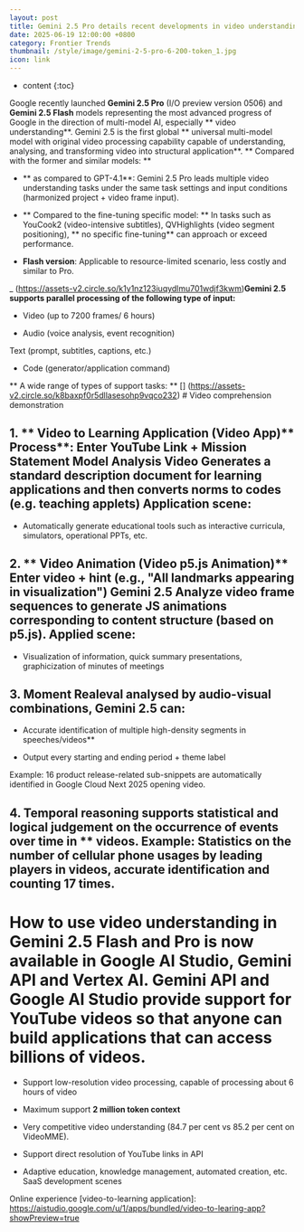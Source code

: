 ```yaml
---
layout: post
title: Gemini 2.5 Pro details recent developments in video understanding that can handle about 6 hours of video with a maximum support of 2 million token context
date: 2025-06-19 12:00:00 +0800
category: Frontier Trends
thumbnail: /style/image/gemini-2-5-pro-6-200-token_1.jpg
icon: link
---
```

* content
{:toc}

Google recently launched **Gemini 2.5 Pro** (I/O preview version 0506) and **Gemini 2.5 Flash** models representing the most advanced progress of Google in the direction of multi-model AI, especially ** video understanding**. Gemini 2.5 is the first global ** universal multi-model model with original video processing capability capable of understanding, analysing, and transforming video into structural application**. ** Compared with the former and similar models: **

- ** as compared to GPT-4.1**: Gemini 2.5 Pro leads multiple video understanding tasks under the same task settings and input conditions (harmonized project + video frame input).

- ** Compared to the fine-tuning specific model: ** In tasks such as YouCook2 (video-intensive subtitles), QVHighlights (video segment positioning), ** no specific fine-tuning** can approach or exceed performance.

- **Flash version**: Applicable to resource-limited scenario, less costly and similar to Pro.

_ (https://assets-v2.circle.so/k1y1nz123iuqydlmu701wdjf3kwm)**Gemini 2.5 supports parallel processing of the following type of input:**

-  Video (up to 7200 frames/ 6 hours)

-  Audio (voice analysis, event recognition)

Text (prompt, subtitles, captions, etc.)

-  Code (generator/application command)

** A wide range of types of support tasks: ** [] (https://assets-v2.circle.so/k8baxpf0r5dllasesohp9vqco232) # Video comprehension demonstration

##  1. ** Video to Learning Application (Video  App)** Process**: Enter YouTube Link + Mission Statement Model Analysis Video  Generates a standard description document for learning applications and then converts norms to codes (e.g. teaching applets)  Application scene:

- Automatically generate educational tools such as interactive curricula, simulators, operational PPTs, etc.

##  2. ** Video Animation (Video  p5.js Animation)** Enter video + hint (e.g., "All landmarks appearing in visualization")  Gemini 2.5 Analyze video frame sequences to generate JS animations corresponding to content structure (based on p5.js).  Applied scene:

- Visualization of information, quick summary presentations, graphicization of minutes of meetings

##  3. **Moment Realeval** analysed by audio-visual combinations, Gemini 2.5 can:

- Accurate identification of multiple high-density segments in speeches/videos**

- Output every starting and ending period + theme label

Example: 16 product release-related sub-snippets are automatically identified in Google Cloud Next 2025 opening video.

##  4. **Temporal reasoning** supports statistical and logical judgement on the occurrence of events over time in ** videos.  Example: Statistics on the number of cellular phone usages by leading players in videos, accurate identification and counting 17 times.

# How to use video understanding in Gemini 2.5 Flash and Pro is now available in Google AI Studio, Gemini API and Vertex AI. Gemini API and Google AI Studio provide support for YouTube videos so that anyone can build applications that can access billions of videos.

- Support low-resolution video processing, capable of processing about 6 hours of video

- Maximum support **2 million token context**

- Very competitive video understanding (84.7 per cent vs 85.2 per cent on VideoMME).

- Support direct resolution of YouTube links in API

- Adaptive education, knowledge management, automated creation, etc. SaaS development scenes

Online experience [video-to-learning application]: https://aistudio.google.com/u/1/apps/bundled/video-to-learing-app?showPreview=true
